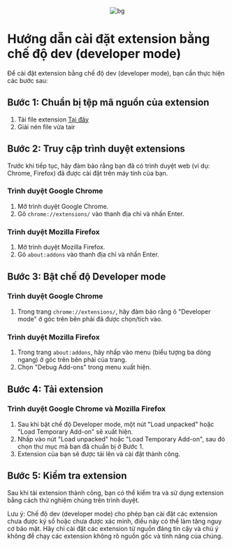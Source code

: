 <p align="center"> <img src="" alt="bg" /> </p>

# Hướng dẫn cài đặt extension bằng chế độ dev (developer mode)

Để cài đặt extension bằng chế độ dev (developer mode), bạn cần thực hiện các bước sau:

## Bước 1: Chuẩn bị tệp mã nguồn của extension

1. Tải file extension [Tại đây]()
2. Giải nén file vừa tair

## Bước 2: Truy cập trình duyệt extensions

Trước khi tiếp tục, hãy đảm bảo rằng bạn đã có trình duyệt web (ví dụ: Chrome, Firefox) đã được cài đặt trên máy tính của bạn.

### Trình duyệt Google Chrome

1. Mở trình duyệt Google Chrome.
2. Gõ `chrome://extensions/` vào thanh địa chỉ và nhấn Enter.

### Trình duyệt Mozilla Firefox

1. Mở trình duyệt Mozilla Firefox.
2. Gõ `about:addons` vào thanh địa chỉ và nhấn Enter.

## Bước 3: Bật chế độ Developer mode

### Trình duyệt Google Chrome

1. Trong trang `chrome://extensions/`, hãy đảm bảo rằng ô "Developer mode" ở góc trên bên phải đã được chọn/tích vào.

### Trình duyệt Mozilla Firefox

1. Trong trang `about:addons`, hãy nhấp vào menu (biểu tượng ba dòng ngang) ở góc trên bên phải của trang.
2. Chọn "Debug Add-ons" trong menu xuất hiện.

## Bước 4: Tải extension

### Trình duyệt Google Chrome và Mozilla Firefox

1. Sau khi bật chế độ Developer mode, một nút "Load unpacked" hoặc "Load Temporary Add-on" sẽ xuất hiện.
2. Nhấp vào nút "Load unpacked" hoặc "Load Temporary Add-on", sau đó chọn thư mục mà bạn đã chuẩn bị ở Bước 1.
3. Extension của bạn sẽ được tải lên và cài đặt thành công.

## Bước 5: Kiểm tra extension

Sau khi tải extension thành công, bạn có thể kiểm tra và sử dụng extension bằng cách thử nghiệm chúng trên trình duyệt.

Lưu ý: Chế độ dev (developer mode) cho phép bạn cài đặt các extension chưa được ký số hoặc chưa được xác minh, điều này có thể làm tăng nguy cơ bảo mật. Hãy chỉ cài đặt các extension từ nguồn đáng tin cậy và chú ý không để chạy các extension không rõ nguồn gốc và tính năng của chúng.
